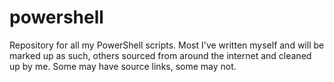 powershell
==========

Repository for all my PowerShell scripts. Most I've written myself and will be marked up as such, others sourced from around the internet and cleaned up by me. Some may have source links, some may not.
